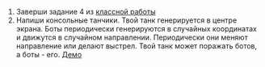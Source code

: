 1. Заверши задание 4  из [классной работы](https://github.com/CSharpWizards/lessons_w-pchuck77/tree/master/13.%20classes)
2. Напиши консольные танчики. Твой танк генерируется в центре экрана. Боты периодически генерируются в случайных координатах и движутся в случайном направлении. Периодически они меняют направление или делают выстрел. Твой танк может поражать ботов, а боты - его. [Демо](https://github.com/CSharpWizards/homework_w-pchuck77/raw/master/13/Tanks.exe)
